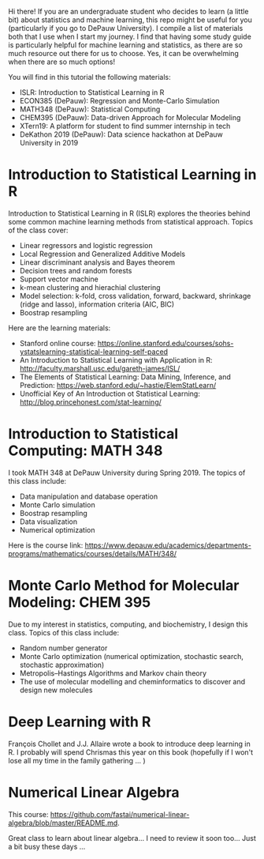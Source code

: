 Hi there! If you are an undergraduate student who decides to learn (a little bit) about statistics and machine learning, this repo might be useful for you (particularly if you go to DePauw University). I compile a list of materials both that I use when I start my journey. I find that having some study guide is particularly helpful for machine learning and statistics, as there are so much resource out there for us to choose. Yes, it can be overwhelming when there are so much options!

You will find in this tutorial the following materials: 
* ISLR: Introduction to Statistical Learning in R
* ECON385 (DePauw): Regression and Monte-Carlo Simulation
* MATH348 (DePauw): Statistical Computing
* CHEM395 (DePauw): Data-driven Approach for Molecular Modeling
* XTern19: A platform for student to find summer internship in tech
* DeKathon 2019 (DePauw): Data science hackathon at DePauw University in 2019

# Introduction to Statistical Learning in R

Introduction to Statistical Learning in R (ISLR) explores the theories behind some common machine learning methods from statistical approach. Topics of the class cover: 

* Linear regressors and logistic regression
* Local Regression and Generalized Additive Models
* Linear discriminant analysis and Bayes theorem
* Decision trees and random forests
* Support vector machine
* k-mean clustering and hierachial clustering
* Model selection: k-fold, cross validation, forward, backward, shrinkage (ridge and lasso), information criteria (AIC, BIC) 
* Boostrap resampling

Here are the learning materials: 
* Stanford online course: https://online.stanford.edu/courses/sohs-ystatslearning-statistical-learning-self-paced
* An Introduction to Statistical Learning with Application in R: http://faculty.marshall.usc.edu/gareth-james/ISL/ 
* The Elements of Statistical Learning: Data Mining, Inference, and Prediction: https://web.stanford.edu/~hastie/ElemStatLearn/
* Unofficial Key of An Introduction ot Statistical Learning: http://blog.princehonest.com/stat-learning/

# Introduction to Statistical Computing: MATH 348

I took MATH 348 at DePauw University during Spring 2019. The topics of this class include:
* Data manipulation and database operation
* Monte Carlo simulation
* Boostrap resampling
* Data visualization
* Numerical optimization

Here is the course link: https://www.depauw.edu/academics/departments-programs/mathematics/courses/details/MATH/348/

# Monte Carlo Method for Molecular Modeling: CHEM 395

Due to my interest in statistics, computing, and biochemistry, I design this class. Topics of this class include: 
* Random number generator
* Monte Carlo optimization (numerical optimization, stochastic search, stochastic approximation)
* Metropolis–Hastings Algorithms and Markov chain theory
* The use of molecular modelling and cheminformatics to discover and design new molecules

# Deep Learning with R

François Chollet and J.J. Allaire wrote a book to introduce deep learning in R. I probably will spend Chrismas this year on this book (hopefully if I won't lose all my time in the family gathering ... )

# Numerical Linear Algebra
This course: https://github.com/fastai/numerical-linear-algebra/blob/master/README.md. 

Great class to learn about linear algebra... I need to review it soon too... Just a bit busy these days ...
